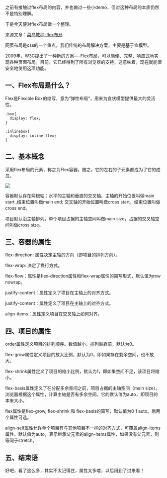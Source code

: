 之前有接触过flex布局的内容，并也做过一些小demo，但对这种布局的本质仍然不是特别理解。

于是今天便对flex布局做一个整理。

来源文章：[菜鸟教程-flex布局](https://www.runoob.com/w3cnote/flex-grammar.html)

网页布局是css的一个重点。我们传统的布局解决方案，主要是基于盒模型。

2009年，W3C提出了一种新的方案—-Flex布局，可以简便、完整、响应式地实现各种页面布局。目前，它已经得到了所有浏览器的支持，这意味着，现在就能很安全地使用这项功能。

## 一、Flex布局是什么？

Flex是Flexible Box的缩写，意为”弹性布局”，用来为盒状模型提供最大的灵活性。

```
.box{
  display: flex;
}

.inlinebox{
  display: inline-flex;
}
```

## 二、基本概念

采用flex布局的元素，称之为Flex容器。随之，它的左右的子元素都成为了它的成员。

![](http://oss.yohn-z.cn/myblog/promise/20200228205707-431588.png#alt=1582894626562)

容器默认存在两根轴：水平的主轴和垂直的交叉轴。主轴的开始位置叫做main start ,结束位置叫做main end; 交叉轴的开始位置叫做cross start，结束位置叫做cross end。

项目默认沿主轴排列。单个项目占据的主轴空间叫做main size，占据的交叉轴空间叫做cross size。

## 三、容器的属性

flex-direction: 属性决定主轴的方向（即项目的排列方向）。

flex-wrap: 决定了换行方式。

flex-flow：属性是flex-direction属性和flex-wrap属性的简写形式，默认值为row nowrap。

justify-content：属性定义了项目在主轴上的对齐方式。

justify-content：属性定义了项目在主轴上的对齐方式。

align-items：属性定义项目在交叉轴上如何对齐。

## 四、项目的属性

order属性定义项目的排列顺序。数值越小，排列越靠前，默认为0。

flex-grow属性定义项目的放大比例，默认为0，即如果存在剩余空间，也不放大。

flex-shrink属性定义了项目的缩小比例，默认为1，即如果空间不足，该项目将缩小。

flex-basis属性定义了在分配多余空间之前，项目占据的主轴空间（main size）。浏览器根据这个属性，计算主轴是否有多余空间。它的默认值为auto，即项目的本来大小。

flex属性是flex-grow, flex-shrink 和 flex-basis的简写，默认值为0 1 auto。后两个属性可选。

align-self属性允许单个项目有与其他项目不一样的对齐方式，可覆盖align-items属性。默认值为auto，表示继承父元素的align-items属性，如果没有父元素，则等同于stretch。

## 五、结束语

好吧，看了这么多，其实不太记得住，属性太多喽，以后用到了过来看！
